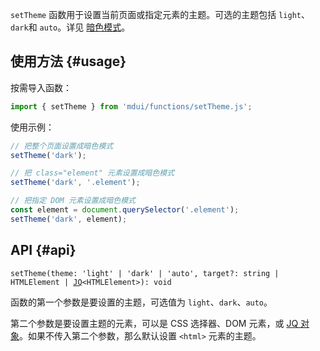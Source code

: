 `setTheme` 函数用于设置当前页面或指定元素的主题。可选的主题包括 `light`、`dark`和 `auto`。详见 [暗色模式](/zh-cn/docs/2/styles/dark-mode)。

## 使用方法 {#usage}

按需导入函数：

```js
import { setTheme } from 'mdui/functions/setTheme.js';
```

使用示例：

```js
// 把整个页面设置成暗色模式
setTheme('dark');

// 把 class="element" 元素设置成暗色模式
setTheme('dark', '.element');

// 把指定 DOM 元素设置成暗色模式
const element = document.querySelector('.element');
setTheme('dark', element);
```

## API {#api}

<pre><code class="nohighlight">setTheme(theme: 'light' | 'dark' | 'auto', target?: string | HTMLElement | <a href="/zh-cn/docs/2/functions/jq">JQ</a>&lt;HTMLElement&gt;): void</code></pre>

函数的第一个参数是要设置的主题，可选值为 `light`、`dark`、`auto`。

第二个参数是要设置主题的元素，可以是 CSS 选择器、DOM 元素，或 [JQ 对象](/zh-cn/docs/2/functions/jq)。如果不传入第二个参数，那么默认设置 `<html>` 元素的主题。
